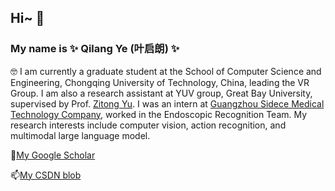 ## Hi~ 👋

### My name is ✨ Qilang Ye (叶启朗) ✨

🤓 I am currently a graduate student at the School of Computer Science and Engineering, Chongqing University of Technology, China, leading the VR Group. I am also a research assistant at YUV group, Great Bay University, supervised by Prof. [Zitong Yu](https://zitongyu.github.io/). 
I was an intern at [Guangzhou Sidece Medical Technology Company](https://www.qcc.com/firm/7572eb5b2f54101f16fbc75bfa14d916.html), worked in the Endoscopic Recognition Team. My research interests include computer vision, action recognition, and multimodal large language model.

🌱[My Google Scholar](https://scholar.google.com/citations?hl=zh-CN&user=1joiJpUAAAAJ)

📫[My CSDN blob](https://blog.csdn.net/rikeilong?type=blog)

<!--
**rikeilong/rikeilong** is a ✨ _special_ ✨ repository because its `README.md` (this file) appears on your GitHub profile.

Here are some ideas to get you started:

- 🔭 I’m currently working on ...
- 🌱 I’m currently learning ...
- 👯 I’m looking to collaborate on ...
- 🤔 I’m looking for help with ...
- 💬 Ask me about ...
- 📫 How to reach me: ...
- 😄 Pronouns: ...
- ⚡ Fun fact: ...
-->
